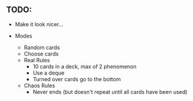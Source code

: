 ## TODO:

* Make it look nicer...

* Modes
    * Random cards
    * Choose cards
    * Real Rules
        * 10 cards in a deck, max of 2 phenomenon
        * Use a deque
        * Turned over cards go to the bottom
    * Chaos Rules
        * Never ends (but doesn't repeat until all cards have been used)